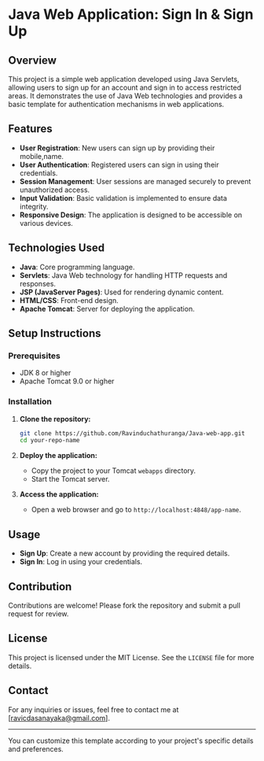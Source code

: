 # Java Web Application: Sign In & Sign Up

## Overview

This project is a simple web application developed using Java Servlets, allowing users to sign up for an account and sign in to access restricted areas. It demonstrates the use of Java Web technologies and provides a basic template for authentication mechanisms in web applications.

## Features

- **User Registration**: New users can sign up by providing their mobile,name.
- **User Authentication**: Registered users can sign in using their credentials.
- **Session Management**: User sessions are managed securely to prevent unauthorized access.
- **Input Validation**: Basic validation is implemented to ensure data integrity.
- **Responsive Design**: The application is designed to be accessible on various devices.

## Technologies Used

- **Java**: Core programming language.
- **Servlets**: Java Web technology for handling HTTP requests and responses.
- **JSP (JavaServer Pages)**: Used for rendering dynamic content.
- **HTML/CSS**: Front-end design.
- **Apache Tomcat**: Server for deploying the application.

## Setup Instructions

### Prerequisites

- JDK 8 or higher
- Apache Tomcat 9.0 or higher

### Installation

1. **Clone the repository:**

   ```bash
   git clone https://github.com/Ravinduchathuranga/Java-web-app.git
   cd your-repo-name
   ```

2. **Deploy the application:**

   - Copy the project to your Tomcat `webapps` directory.
   - Start the Tomcat server.

3. **Access the application:**

   - Open a web browser and go to `http://localhost:4848/app-name`.

## Usage

- **Sign Up**: Create a new account by providing the required details.
- **Sign In**: Log in using your credentials.

## Contribution

Contributions are welcome! Please fork the repository and submit a pull request for review.

## License

This project is licensed under the MIT License. See the `LICENSE` file for more details.

## Contact

For any inquiries or issues, feel free to contact me at [ravicdasanayaka@gmail.com].

---

You can customize this template according to your project's specific details and preferences.
